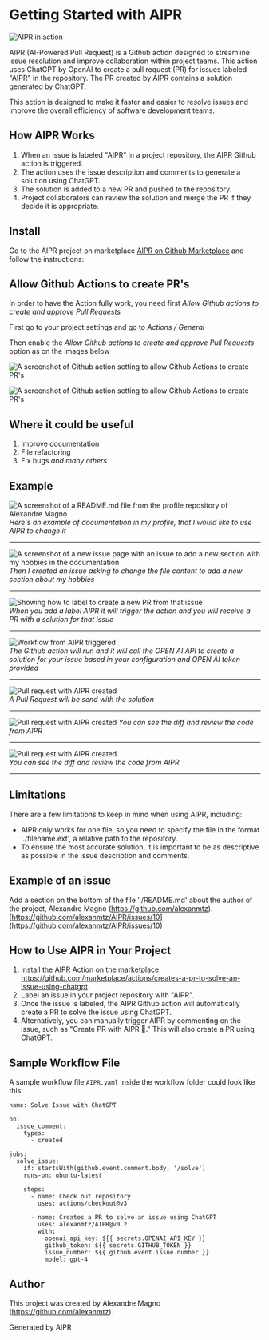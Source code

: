 # Getting Started with AIPR

![AIPR in action](AIPR-demo-refactor-code.gif)

AIPR (AI-Powered Pull Request) is a Github action designed to streamline issue resolution and improve collaboration within project teams. This action uses ChatGPT by OpenAI to create a pull request (PR) for issues labeled "AIPR" in the repository. The PR created by AIPR contains a solution generated by ChatGPT. 

This action is designed to make it faster and easier to resolve issues and improve the overall efficiency of software development teams.

## How AIPR Works

1. When an issue is labeled "AIPR" in a project repository, the AIPR Github action is triggered.
2. The action uses the issue description and comments to generate a solution using ChatGPT.
3. The solution is added to a new PR and pushed to the repository.
4. Project collaborators can review the solution and merge the PR if they decide it is appropriate.

## Install

Go to the AIPR project on marketplace [AIPR on Github Marketplace](https://github.com/marketplace/actions/creates-a-pr-to-solve-an-issue-using-chatgpt) and follow the instructions:

## Allow Github Actions to create PR's

In order to have the Action fully work, you need first *Allow Github actions to create and approve Pull Requests*

First go to your project settings and go to _Actions / General_

Then enable the *Allow Github actions to create and approve Pull Requests* option as on the images below

![A screenshot of Github action setting to allow Github Actions to create PR's](./screenshots/AIPR-screenshot-update-setting01.png)

![A screenshot of Github action setting to allow Github Actions to create PR's](./screenshots/AIPR-screenshot-update-setting02.png)


## Where it could be useful

1. Improve documentation
2. File refactoring
3. Fix bugs
_and many others_

## Example

![A screenshot of a README.md file from the profile repository of Alexandre Magno](./screenshots/AIPR-screenshot10.png)  
*Here's an example of documentation in my profile, that I would like to use AIPR to change it*
___
![A screenshot of a new issue page with an issue to add a new section with my hobbies in the documentation](./screenshots/AIPR-screenshot9.png)  
*Then I created an issue asking to change the file content to add a new section about my hobbies*
___
![Showing how to label to create a new PR from that issue](./screenshots/AIPR-screenshot8.png)  
*When you add a label AIPR it will trigger the action and you will receive a PR with a solution for that issue*
___
![Workflow from AIPR triggered](./screenshots/AIPR-screenshot6.png)  
*The Github action will run and it will call the OPEN AI API to create a solution for your issue based in your configuration and OPEN AI token provided*
___
![Pull request with AIPR created](./screenshots/AIPR-screenshot4.png)    
*A Pull Request will be send with the solution*
___
![Pull request with AIPR created](./screenshots/AIPR-screenshot2.png) 
*You can see the diff and review the code from AIPR*
___
![Pull request with AIPR created](./screenshots/AIPR-screenshot1.png)  
*You can see the diff and review the code from AIPR*
___

## Limitations

There are a few limitations to keep in mind when using AIPR, including:

- AIPR only works for one file, so you need to specify the file in the format './filename.ext', a relative path to the repository.
- To ensure the most accurate solution, it is important to be as descriptive as possible in the issue description and comments.

## Example of an issue
Add a section on the bottom of the file './README.md' about the author of the project, Alexandre Magno (https://github.com/alexanmtz).
[https://github.com/alexanmtz/AIPR/issues/10](https://github.com/alexanmtz/AIPR/issues/10)

## How to Use AIPR in Your Project

1. Install the AIPR Action on the marketplace: https://github.com/marketplace/actions/creates-a-pr-to-solve-an-issue-using-chatgpt.
2. Label an issue in your project repository with "AIPR".
3. Once the issue is labeled, the AIPR Github action will automatically create a PR to solve the issue using ChatGPT.
4. Alternatively, you can manually trigger AIPR by commenting on the issue, such as "Create PR with AIPR 🚀." This will also create a PR using ChatGPT.

## Sample Workflow File

A sample workflow file `AIPR.yaml` inside the workflow folder could look like this:

```
name: Solve Issue with ChatGPT

on:
  issue_comment:
    types:
      - created

jobs:
  solve_issue:
    if: startsWith(github.event.comment.body, '/solve')
    runs-on: ubuntu-latest

    steps:
      - name: Check out repository
        uses: actions/checkout@v3

      - name: Creates a PR to solve an issue using ChatGPT
        uses: alexanmtz/AIPR@v0.2
        with:
          openai_api_key: ${{ secrets.OPENAI_API_KEY }}
          github_token: ${{ secrets.GITHUB_TOKEN }}
          issue_number: ${{ github.event.issue.number }}
          model: gpt-4
```

## Author
This project was created by Alexandre Magno (https://github.com/alexanmtz).

Generated by AIPR
